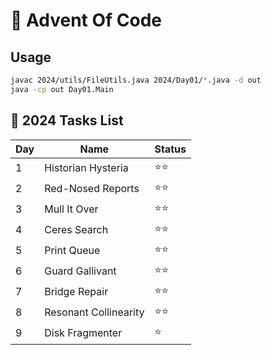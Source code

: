 # 🎄 Advent Of Code

## Usage

```sh
javac 2024/utils/FileUtils.java 2024/Day01/*.java -d out
java -cp out Day01.Main
```

## 📁 2024 Tasks List

| Day | Name                                | Status |
| --- | ----------------------------------- | ------ |
|  1  | Historian Hysteria                  |  ⭐⭐  |
|  2  | Red-Nosed Reports                   |  ⭐⭐  |
|  3  | Mull It Over                        |  ⭐⭐  |
|  4  | Ceres Search                        |  ⭐⭐  |
|  5  | Print Queue                         |  ⭐⭐  |
|  6  | Guard Gallivant                     |  ⭐⭐  |
|  7  | Bridge Repair                       |  ⭐⭐  |
|  8  | Resonant Collinearity               |  ⭐⭐  |
|  9  | Disk Fragmenter                     |  ⭐    |
